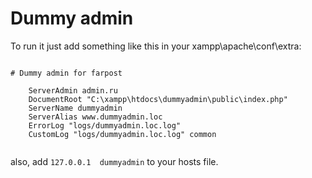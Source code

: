 # Dummy admin

To run it just add something like this in your xampp\apache\conf\extra:

<code>
# Dummy admin for farpost
<VirtualHost dummyadmin:80>
    ServerAdmin admin.ru
    DocumentRoot "C:\xampp\htdocs\dummyadmin\public\index.php"
    ServerName dummyadmin
    ServerAlias www.dummyadmin.loc
    ErrorLog "logs/dummyadmin.loc.log"
    CustomLog "logs/dummyadmin.loc.log" common
</VirtualHost>
</code>

also, add `127.0.0.1  dummyadmin` to your hosts file.

